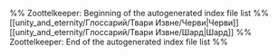 %% Zoottelkeeper: Beginning of the autogenerated index file list  %%
 [[unity_and_eternity/Глоссарий/Твари Извне/Черви|Черви]]
 [[unity_and_eternity/Глоссарий/Твари Извне/Шард|Шард]]
%% Zoottelkeeper: End of the autogenerated index file list  %%
